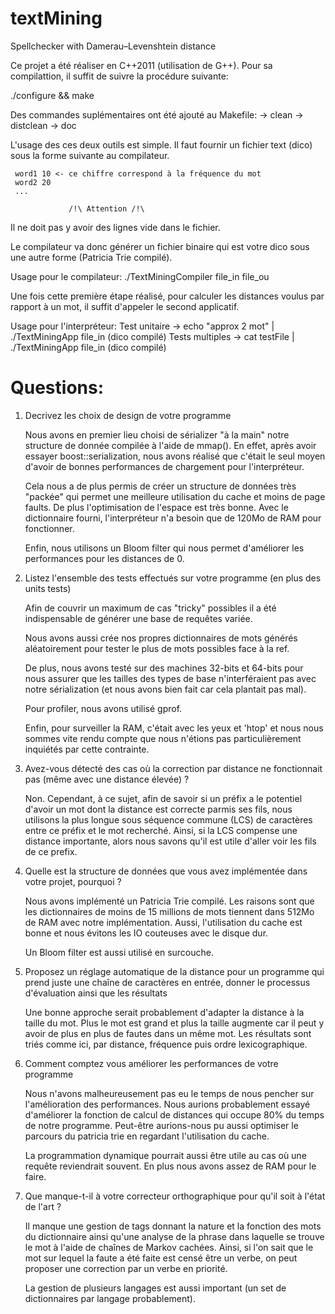 textMining
==========

Spellchecker with Damerau–Levenshtein distance

Ce projet a été réaliser en C++2011 (utilisation de G++). Pour sa compilattion,
il suffit de suivre la procédure suivante:

./configure && make

Des commandes suplémentaires ont été ajouté au Makefile:
    -> clean
    -> distclean
    -> doc

L'usage des ces deux outils est simple. Il faut fournir un fichier text (dico)
sous la forme suivante au compilateur.

     word1 10 <- ce chiffre correspond à la fréquence du mot
     word2 20
     ...

                 /!\ Attention /!\
Il ne doit pas y avoir des lignes vide dans le fichier.

Le compilateur va donc générer un fichier binaire qui est votre dico sous une
autre forme (Patricia Trie compilé).

Usage pour le compilateur: ./TextMiningCompiler file_in file_ou

Une fois cette première étape réalisé, pour calculer les distances voulus par
rapport à un mot, il suffit d'appeler le second applicatif.

Usage pour l'interpréteur:
      Test unitaire ->  echo "approx 2 mot" | ./TextMiningApp file_in (dico compilé)
      Tests multiples -> cat testFile | ./TextMiningApp file_in (dico compilé)

Questions:
==========

 1. Decrivez les choix de design de votre programme
    
    Nous avons en premier lieu choisi de sérializer "à la main" notre structure
    de donnée compilée à l'aide de mmap(). En effet, après avoir essayer
    boost::serialization, nous avons réalisé que c'était le seul moyen d'avoir
    de bonnes performances de chargement pour l'interpréteur.
    
    Cela nous a de plus permis de créer un structure de données très "packée"
    qui permet une meilleure utilisation du cache et moins de page faults. De
    plus l'optimisation de l'espace est très bonne. Avec le dictionnaire fourni,
    l'interpréteur n'a besoin que de 120Mo de RAM pour fonctionner.

    Enfin, nous utilisons un Bloom filter qui nous permet d'améliorer les
    performances pour les distances de 0.

 2. Listez l'ensemble des tests effectués sur votre programme (en plus des units tests)

    Afin de couvrir un maximum de cas "tricky" possibles il a été indispensable
    de générer une base de requêtes variée.

    Nous avons aussi crée nos propres dictionnaires de mots générés aléatoirement pour
    tester le plus de mots possibles face à la ref.

    De plus, nous avons testé sur des machines 32-bits et 64-bits pour nous
    assurer que les tailles des types de base n'interféraient pas avec notre
    sérialization (et nous avons bien fait car cela plantait pas mal).

    Pour profiler, nous avons utilisé gprof.

    Enfin, pour surveiller la RAM, c'était avec les yeux et 'htop' et nous nous
    sommes vite rendu compte que nous n'étions pas particulièrement inquiétés
    par cette contrainte.

 3. Avez-vous détecté des cas où la correction par distance ne fonctionnait pas (même avec une distance  élevée) ?

    Non. Cependant, à ce sujet, afin de savoir si un préfix a le potentiel
    d'avoir un mot dont la distance est correcte parmis ses fils, nous utilisons
    la plus longue sous séquence commune (LCS) de caractères entre ce préfix et
    le mot recherché. Ainsi, si la LCS compense une distance importante, alors
    nous savons qu'il est utile d'aller voir les fils de ce prefix.

 4. Quelle est la structure de données que vous avez implémentée dans votre projet, pourquoi ?

    Nous avons implémenté un Patricia Trie compilé. Les raisons sont que les
    dictionnaires de moins de 15 millions de mots tiennent dans 512Mo de RAM
    avec notre implémentation. Aussi, l'utilisation du cache est bonne et nous
    évitons les IO couteuses avec le disque dur.

    Un Bloom filter est aussi utilisé en surcouche.

 5. Proposez un réglage automatique de la distance pour un programme qui prend juste une chaîne de caractères en entrée, donner le processus d'évaluation ainsi que les résultats

    Une bonne approche serait probablement d'adapter la distance à la taille du
    mot. Plus le mot est grand et plus la taille augmente car il peut y avoir de
    plus en plus de fautes dans un même mot.
    Les résultats sont triés comme ici, par distance, fréquence puis ordre
    lexicographique.

 6. Comment comptez vous améliorer les performances de votre programme

    Nous n'avons malheureusement pas eu le temps de nous pencher sur
    l'amélioration des performances.
    Nous aurions probablement essayé d'améliorer la fonction de calcul de
    distances qui occupe 80% du temps de notre programme.
    Peut-être aurions-nous pu aussi optimiser le parcours du patricia trie en
    regardant l'utilisation du cache.

    La programmation dynamique pourrait aussi être utile au cas où une requête
    reviendrait souvent. En plus nous avons assez de RAM pour le faire.

 7. Que manque-t-il à votre correcteur orthographique pour qu'il soit à l'état de l'art ?

    Il manque une gestion de tags donnant la nature et la fonction des mots du
    dictionnaire ainsi qu'une analyse de la phrase dans laquelle se trouve le
    mot à l'aide de chaînes de Markov cachées. Ainsi, si l'on sait que le mot
    sur lequel la faute a été faite est censé être un verbe, on peut proposer
    une correction par un verbe en priorité.

    La gestion de plusieurs langages est aussi important (un set de
    dictionnaires par langage probablement).
